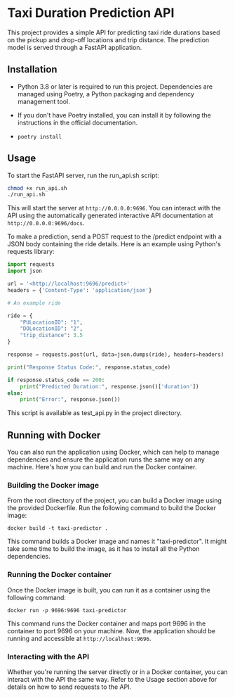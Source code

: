 # Taxi Duration Prediction API

This project provides a simple API for predicting taxi ride durations based on the pickup and drop-off locations and trip distance. The prediction model is served through a FastAPI application.

## Installation

* Python 3.8 or later is required to run this project. Dependencies are managed using Poetry, a Python packaging and dependency management tool.

* If you don't have Poetry installed, you can install it by following the instructions in the official documentation.

* `poetry install`

## Usage

To start the FastAPI server, run the run_api.sh script:

```bash
chmod +x run_api.sh
./run_api.sh
```

This will start the server at `http://0.0.0.0:9696`. You can interact with the API using the automatically generated interactive API documentation at `http://0.0.0.0:9696/docs`.

To make a prediction, send a POST request to the /predict endpoint with a JSON body containing the ride details. Here is an example using Python's requests library:

```python
import requests
import json

url = '<http://localhost:9696/predict>'
headers = {'Content-Type': 'application/json'}

# An example ride

ride = {
    "PULocationID": "1",
    "DOLocationID": "2",
    "trip_distance": 3.5
}

response = requests.post(url, data=json.dumps(ride), headers=headers)

print("Response Status Code:", response.status_code)

if response.status_code == 200:
    print("Predicted Duration:", response.json()['duration'])
else:
    print("Error:", response.json())
```

This script is available as test_api.py in the project directory.

## Running with Docker

You can also run the application using Docker, which can help to manage dependencies and ensure the application runs the same way on any machine. Here's how you can build and run the Docker container.

### Building the Docker image

From the root directory of the project, you can build a Docker image using the provided Dockerfile. Run the following command to build the Docker image:

```shell
docker build -t taxi-predictor .
```

This command builds a Docker image and names it "taxi-predictor". It might take some time to build the image, as it has to install all the Python dependencies.

### Running the Docker container

Once the Docker image is built, you can run it as a container using the following command:

```shell
docker run -p 9696:9696 taxi-predictor
```

This command runs the Docker container and maps port 9696 in the container to port 9696 on your machine. Now, the application should be running and accessible at `http://localhost:9696`.

### Interacting with the API

Whether you're running the server directly or in a Docker container, you can interact with the API the same way. Refer to the Usage section above for details on how to send requests to the API.
